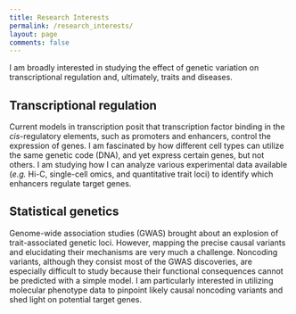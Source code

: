 ```yaml
---
title: Research Interests
permalink: /research_interests/
layout: page
comments: false
---
```


I am broadly interested in studying the effect of genetic variation on transcriptional regulation and, ultimately, traits and diseases.

## Transcriptional regulation

Current models in transcription posit that transcription factor binding in the *cis*-regulatory elements, such as promoters and enhancers, control the expression of genes. I am fascinated by how different cell types can utilize the same genetic code (DNA), and yet express certain genes, but not others. I am studying how I can analyze various experimental data available (*e.g.* Hi-C, single-cell omics, and quantitative trait loci) to identify which enhancers regulate target genes.

## Statistical genetics

Genome-wide association studies (GWAS) brought about an explosion of trait-associated genetic loci. However, mapping the precise causal variants and elucidating their mechanisms are very much a challenge. Noncoding variants, although they consist most of the GWAS discoveries, are especially difficult to study because their functional consequences cannot be predicted with a simple model. I am particularly interested in utilizing molecular phenotype data to pinpoint likely causal noncoding variants and shed light on potential target genes.
